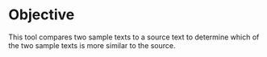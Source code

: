 # Objective
This tool compares two sample texts to a source text to determine which of the two sample texts is more similar to the source.

